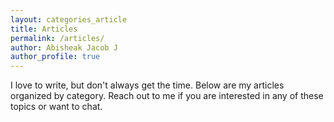 ```yaml
---
layout: categories_article
title: Articles
permalink: /articles/
author: Abisheak Jacob J
author_profile: true
---
```


I love to write, but don't always get the time. Below are my articles organized by category. Reach out to me if you are interested in any of these topics or want to chat.

